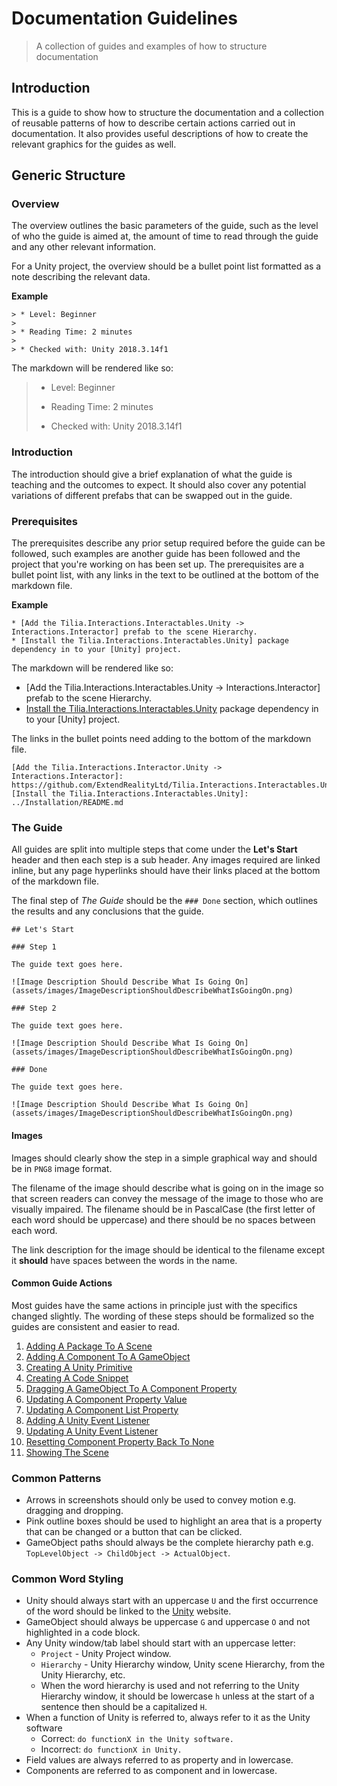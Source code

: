 # Documentation Guidelines

> A collection of guides and examples of how to structure documentation

## Introduction

This is a guide to show how to structure the documentation and a collection of reusable patterns of how to describe certain actions carried out in documentation. It also provides useful descriptions of how to create the relevant graphics for the guides as well.

## Generic Structure

### Overview

The overview outlines the basic parameters of the guide, such as the level of who the guide is aimed at, the amount of time to read through the guide and any other relevant information.

For a Unity project, the overview should be a bullet point list formatted as a note describing the relevant data.

**Example**

```
> * Level: Beginner
>
> * Reading Time: 2 minutes
>
> * Checked with: Unity 2018.3.14f1
```

The markdown will be rendered like so:

> * Level: Beginner
>
> * Reading Time: 2 minutes
>
> * Checked with: Unity 2018.3.14f1

### Introduction

The introduction should give a brief explanation of what the guide is teaching and the outcomes to expect. It should also cover any potential variations of different prefabs that can be swapped out in the guide.

### Prerequisites

The prerequisites describe any prior setup required before the guide can be followed, such examples are another guide has been followed and the project that you're working on has been set up. The prerequisites are a bullet point list, with any links in the text to be outlined at the bottom of the markdown file.

**Example**

```
* [Add the Tilia.Interactions.Interactables.Unity -> Interactions.Interactor] prefab to the scene Hierarchy.
* [Install the Tilia.Interactions.Interactables.Unity] package dependency in to your [Unity] project.
```

The markdown will be rendered like so:

* [Add the Tilia.Interactions.Interactables.Unity -> Interactions.Interactor] prefab to the scene Hierarchy.
* [Install the Tilia.Interactions.Interactables.Unity] package dependency in to your [Unity] project.

The links in the bullet points need adding to the bottom of the markdown file.

```
[Add the Tilia.Interactions.Interactor.Unity -> Interactions.Interactor]: https://github.com/ExtendRealityLtd/Tilia.Interactions.Interactables.Unity/tree/master/Documentation/HowToGuides/AddingAnInteractor
[Install the Tilia.Interactions.Interactables.Unity]: ../Installation/README.md
```

[Add the Tilia.Interactions.Interactor.Unity -> Interactions.Interactor]: https://github.com/ExtendRealityLtd/Tilia.Interactions.Interactables.Unity/tree/master/Documentation/HowToGuides/AddingAnInteractor
[Install the Tilia.Interactions.Interactables.Unity]: ../Installation/README.md

### The Guide

All guides are split into multiple steps that come under the **Let's Start** header and then each step is a sub header. Any images required are linked inline, but any page hyperlinks should have their links placed at the bottom of the markdown file.

The final step of _The Guide_ should be the `### Done` section, which outlines the results and any conclusions that the guide.

```
## Let's Start

### Step 1

The guide text goes here.

![Image Description Should Describe What Is Going On](assets/images/ImageDescriptionShouldDescribeWhatIsGoingOn.png)

### Step 2

The guide text goes here.

![Image Description Should Describe What Is Going On](assets/images/ImageDescriptionShouldDescribeWhatIsGoingOn.png)

### Done

The guide text goes here.

![Image Description Should Describe What Is Going On](assets/images/ImageDescriptionShouldDescribeWhatIsGoingOn.png)
```

#### Images

Images should clearly show the step in a simple graphical way and should be in `PNG8` image format.

The filename of the image should describe what is going on in the image so that screen readers can convey the message of the image to those who are visually impaired. The filename should be in PascalCase (the first letter of each word should be uppercase) and there should be no spaces between each word.

The link description for the image should be identical to the filename except it **should** have spaces between the words in the name.

#### Common Guide Actions

Most guides have the same actions in principle just with the specifics changed slightly. The wording of these steps should be formalized so the guides are consistent and easier to read.

1. [Adding A Package To A Scene](Documentation/CommonGuideActions/AddingAPackageToAScene/README.md)
2. [Adding A Component To A GameObject](Documentation/CommonGuideActions/AddingAComponentToAGameObject/README.md)
3. [Creating A Unity Primitive](Documentation/CommonGuideActions/CreatingAUnityPrimitive/README.md)
4. [Creating A Code Snippet](Documentation/CommonGuideActions/CreatingACodeSnippet/README.md)
5. [Dragging A GameObject To A Component Property](Documentation/CommonGuideActions/DraggingAGameObjectToAComponentProperty/README.md)
6. [Updating A Component Property Value](Documentation/CommonGuideActions/UpdatingAComponentPropertyValue/README.md)
7. [Updating A Component List Property](Documentation/CommonGuideActions/UpdatingAComponentListProperty/README.md)
8. [Adding A Unity Event Listener](Documentation/CommonGuideActions/AddingAUnityEventListener/README.md)
9. [Updating A Unity Event Listener](Documentation/CommonGuideActions/UpdatingAUnityEventListener/README.md)
10. [Resetting Component Property Back To None](Documentation/CommonGuideActions/ResettingComponentPropertyBackToNone/README.md)
11. [Showing The Scene](Documentation/CommonGuideActions/ShowingTheScene/README.md)

### Common Patterns

* Arrows in screenshots should only be used to convey motion e.g. dragging and dropping.
* Pink outline boxes should be used to highlight an area that is a property that can be changed or a button that can be clicked.
* GameObject paths should always be the complete hierarchy path e.g. `TopLevelObject -> ChildObject -> ActualObject`.

### Common Word Styling

* Unity should always start with an uppercase `U` and the first occurrence of the word should be linked to the [Unity](https://unity.com/) website.
* GameObject should always be uppercase `G` and uppercase `O` and not highlighted in a code block.
* Any Unity window/tab label should start with an uppercase letter:
  * `Project` - Unity Project window.
  * `Hierarchy` - Unity Hierarchy window, Unity scene Hierarchy, from the Unity Hierarchy, etc.
  * When the word hierarchy is used and not referring to the Unity Hierarchy window, it should be lowercase `h` unless at the start of a sentence then should be a capitalized `H`.
* When a function of Unity is referred to, always refer to it as the Unity software
  * Correct: `do functionX in the Unity software.`
  * Incorrect: `do functionX in Unity.`
* Field values are always referred to as property and in lowercase.
* Components are referred to as component and in lowercase.